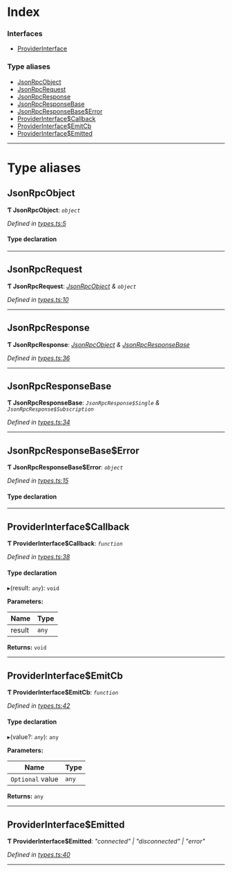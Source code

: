 

# Index

### Interfaces

* [ProviderInterface](../interfaces/_types_.providerinterface.md)

### Type aliases

* [JsonRpcObject](_types_.md#jsonrpcobject)
* [JsonRpcRequest](_types_.md#jsonrpcrequest)
* [JsonRpcResponse](_types_.md#jsonrpcresponse)
* [JsonRpcResponseBase](_types_.md#jsonrpcresponsebase)
* [JsonRpcResponseBase$Error](_types_.md#jsonrpcresponsebase_error)
* [ProviderInterface$Callback](_types_.md#providerinterface_callback)
* [ProviderInterface$EmitCb](_types_.md#providerinterface_emitcb)
* [ProviderInterface$Emitted](_types_.md#providerinterface_emitted)

---

# Type aliases

<a id="jsonrpcobject"></a>

##  JsonRpcObject

**Ƭ JsonRpcObject**: *`object`*

*Defined in [types.ts:5](https://github.com/polkadot-js/api/blob/c87502d/packages/rpc-provider/src/types.ts#L5)*

#### Type declaration

___
<a id="jsonrpcrequest"></a>

##  JsonRpcRequest

**Ƭ JsonRpcRequest**: *[JsonRpcObject](_types_.md#jsonrpcobject) & `object`*

*Defined in [types.ts:10](https://github.com/polkadot-js/api/blob/c87502d/packages/rpc-provider/src/types.ts#L10)*

___
<a id="jsonrpcresponse"></a>

##  JsonRpcResponse

**Ƭ JsonRpcResponse**: *[JsonRpcObject](_types_.md#jsonrpcobject) & [JsonRpcResponseBase](_types_.md#jsonrpcresponsebase)*

*Defined in [types.ts:36](https://github.com/polkadot-js/api/blob/c87502d/packages/rpc-provider/src/types.ts#L36)*

___
<a id="jsonrpcresponsebase"></a>

##  JsonRpcResponseBase

**Ƭ JsonRpcResponseBase**: *`JsonRpcResponse$Single` & `JsonRpcResponse$Subscription`*

*Defined in [types.ts:34](https://github.com/polkadot-js/api/blob/c87502d/packages/rpc-provider/src/types.ts#L34)*

___
<a id="jsonrpcresponsebase_error"></a>

##  JsonRpcResponseBase$Error

**Ƭ JsonRpcResponseBase$Error**: *`object`*

*Defined in [types.ts:15](https://github.com/polkadot-js/api/blob/c87502d/packages/rpc-provider/src/types.ts#L15)*

#### Type declaration

___
<a id="providerinterface_callback"></a>

##  ProviderInterface$Callback

**Ƭ ProviderInterface$Callback**: *`function`*

*Defined in [types.ts:38](https://github.com/polkadot-js/api/blob/c87502d/packages/rpc-provider/src/types.ts#L38)*

#### Type declaration
▸(result: *`any`*): `void`

**Parameters:**

| Name | Type |
| ------ | ------ |
| result | `any` |

**Returns:** `void`

___
<a id="providerinterface_emitcb"></a>

##  ProviderInterface$EmitCb

**Ƭ ProviderInterface$EmitCb**: *`function`*

*Defined in [types.ts:42](https://github.com/polkadot-js/api/blob/c87502d/packages/rpc-provider/src/types.ts#L42)*

#### Type declaration
▸(value?: *`any`*): `any`

**Parameters:**

| Name | Type |
| ------ | ------ |
| `Optional` value | `any` |

**Returns:** `any`

___
<a id="providerinterface_emitted"></a>

##  ProviderInterface$Emitted

**Ƭ ProviderInterface$Emitted**: *"connected" \| "disconnected" \| "error"*

*Defined in [types.ts:40](https://github.com/polkadot-js/api/blob/c87502d/packages/rpc-provider/src/types.ts#L40)*

___

